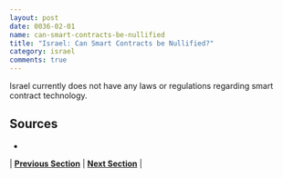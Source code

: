 ```yaml
---
layout: post
date: 0036-02-01
name: can-smart-contracts-be-nullified
title: "Israel: Can Smart Contracts be Nullified?"
category: israel
comments: true
---
```


Israel currently does not have any laws or regulations regarding smart contract technology. 

Sources
-- 
- 


| **[Previous Section](https://neo-project.github.io/global-blockchain-compliance-hub//israel/israel-dispute-resolution.html)** | **[Next Section]( https://neo-project.github.io/global-blockchain-compliance-hub//israel/israel-suggested-readings.html)** |
